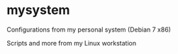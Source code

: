 # mysystem
Configurations from my personal system (Debian 7 x86)

Scripts and more from my Linux workstation

